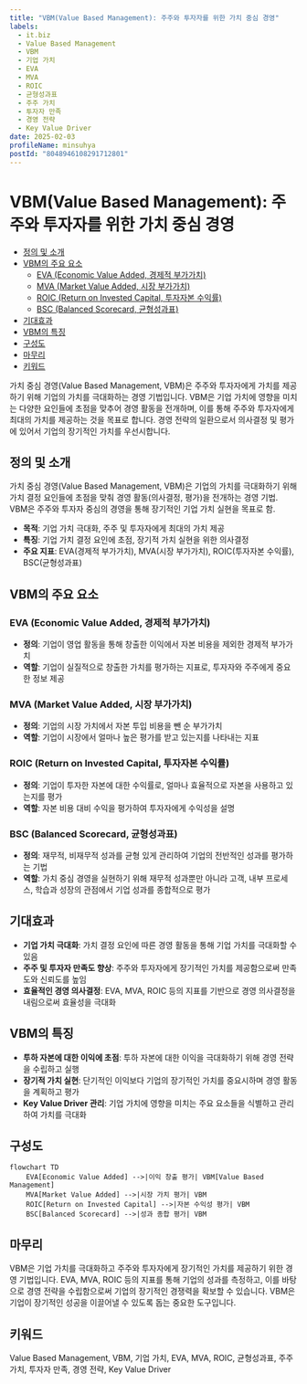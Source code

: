 ```yaml
---
title: "VBM(Value Based Management): 주주와 투자자를 위한 가치 중심 경영"
labels:
  - it.biz
  - Value Based Management
  - VBM
  - 기업 가치
  - EVA
  - MVA
  - ROIC
  - 균형성과표
  - 주주 가치
  - 투자자 만족
  - 경영 전략
  - Key Value Driver
date: 2025-02-03
profileName: minsuhya
postId: "8048946108291712801"
---
```



# VBM(Value Based Management): 주주와 투자자를 위한 가치 중심 경영

<!-- mtoc-start -->

- [정의 및 소개](#정의-및-소개)
- [VBM의 주요 요소](#vbm의-주요-요소)
  - [EVA (Economic Value Added, 경제적 부가가치)](#eva-economic-value-added-경제적-부가가치)
  - [MVA (Market Value Added, 시장 부가가치)](#mva-market-value-added-시장-부가가치)
  - [ROIC (Return on Invested Capital, 투자자본 수익률)](#roic-return-on-invested-capital-투자자본-수익률)
  - [BSC (Balanced Scorecard, 균형성과표)](#bsc-balanced-scorecard-균형성과표)
- [기대효과](#기대효과)
- [VBM의 특징](#vbm의-특징)
- [구성도](#구성도)
- [마무리](#마무리)
- [키워드](#키워드)

<!-- mtoc-end -->

가치 중심 경영(Value Based Management, VBM)은 주주와 투자자에게 가치를 제공하기 위해 기업의 가치를 극대화하는 경영 기법입니다. VBM은 기업 가치에 영향을 미치는 다양한 요인들에 초점을 맞추어 경영 활동을 전개하며, 이를 통해 주주와 투자자에게 최대의 가치를 제공하는 것을 목표로 합니다. 경영 전략의 일환으로서 의사결정 및 평가에 있어서 기업의 장기적인 가치를 우선시합니다.

## 정의 및 소개

가치 중심 경영(Value Based Management, VBM)은 기업의 가치를 극대화하기 위해 가치 결정 요인들에 초점을 맞춰 경영 활동(의사결정, 평가)을 전개하는 경영 기법. VBM은 주주와 투자자 중심의 경영을 통해 장기적인 기업 가치 실현을 목표로 함.

- **목적**: 기업 가치 극대화, 주주 및 투자자에게 최대의 가치 제공
- **특징**: 기업 가치 결정 요인에 초점, 장기적 가치 실현을 위한 의사결정
- **주요 지표**: EVA(경제적 부가가치), MVA(시장 부가가치), ROIC(투자자본 수익률), BSC(균형성과표)

## VBM의 주요 요소

### EVA (Economic Value Added, 경제적 부가가치)

- **정의**: 기업이 영업 활동을 통해 창출한 이익에서 자본 비용을 제외한 경제적 부가가치
- **역할**: 기업이 실질적으로 창출한 가치를 평가하는 지표로, 투자자와 주주에게 중요한 정보 제공

### MVA (Market Value Added, 시장 부가가치)

- **정의**: 기업의 시장 가치에서 자본 투입 비용을 뺀 순 부가가치
- **역할**: 기업이 시장에서 얼마나 높은 평가를 받고 있는지를 나타내는 지표

### ROIC (Return on Invested Capital, 투자자본 수익률)

- **정의**: 기업이 투자한 자본에 대한 수익률로, 얼마나 효율적으로 자본을 사용하고 있는지를 평가
- **역할**: 자본 비용 대비 수익을 평가하여 투자자에게 수익성을 설명

### BSC (Balanced Scorecard, 균형성과표)

- **정의**: 재무적, 비재무적 성과를 균형 있게 관리하여 기업의 전반적인 성과를 평가하는 기법
- **역할**: 가치 중심 경영을 실현하기 위해 재무적 성과뿐만 아니라 고객, 내부 프로세스, 학습과 성장의 관점에서 기업 성과를 종합적으로 평가

## 기대효과

- **기업 가치 극대화**: 가치 결정 요인에 따른 경영 활동을 통해 기업 가치를 극대화할 수 있음
- **주주 및 투자자 만족도 향상**: 주주와 투자자에게 장기적인 가치를 제공함으로써 만족도와 신뢰도를 높임
- **효율적인 경영 의사결정**: EVA, MVA, ROIC 등의 지표를 기반으로 경영 의사결정을 내림으로써 효율성을 극대화

## VBM의 특징

- **투하 자본에 대한 이익에 초점**: 투하 자본에 대한 이익을 극대화하기 위해 경영 전략을 수립하고 실행
- **장기적 가치 실현**: 단기적인 이익보다 기업의 장기적인 가치를 중요시하며 경영 활동을 계획하고 평가
- **Key Value Driver 관리**: 기업 가치에 영향을 미치는 주요 요소들을 식별하고 관리하여 가치를 극대화

## 구성도

```mermaid
flowchart TD
    EVA[Economic Value Added] -->|이익 창출 평가| VBM[Value Based Management]
    MVA[Market Value Added] -->|시장 가치 평가| VBM
    ROIC[Return on Invested Capital] -->|자본 수익성 평가| VBM
    BSC[Balanced Scorecard] -->|성과 종합 평가| VBM
```

## 마무리

VBM은 기업 가치를 극대화하고 주주와 투자자에게 장기적인 가치를 제공하기 위한 경영 기법입니다. EVA, MVA, ROIC 등의 지표를 통해 기업의 성과를 측정하고, 이를 바탕으로 경영 전략을 수립함으로써 기업의 장기적인 경쟁력을 확보할 수 있습니다. VBM은 기업이 장기적인 성공을 이끌어낼 수 있도록 돕는 중요한 도구입니다.

## 키워드

Value Based Management, VBM, 기업 가치, EVA, MVA, ROIC, 균형성과표, 주주 가치, 투자자 만족, 경영 전략, Key Value Driver